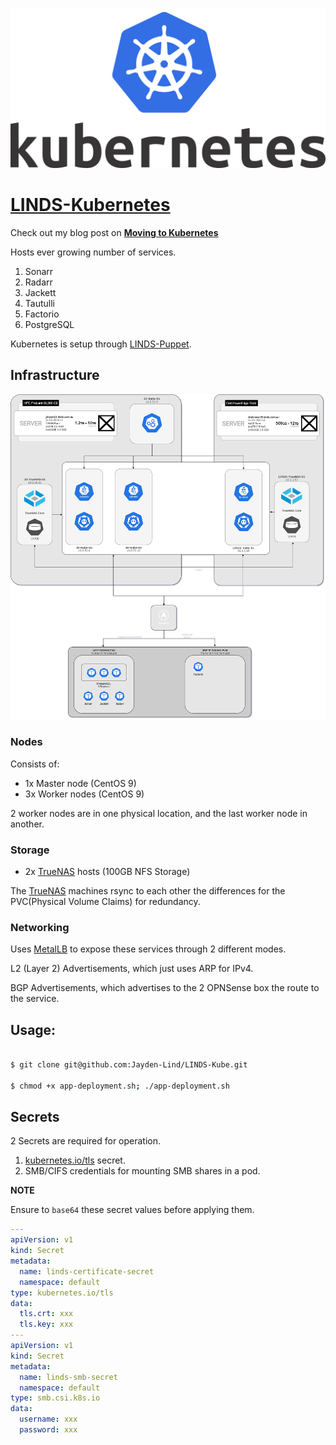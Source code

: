 ![image](img/kube.png)

# [LINDS-Kubernetes](https://jayden-lind.github.io/posts/linds-kubernetes/)

Check out my blog post on **[Moving to Kubernetes](https://jayden-lind.github.io/posts/linds-kubernetes/)**

Hosts ever growing number of services. 

1. Sonarr
2. Radarr
3. Jackett
4. Tautulli
5. Factorio
6. PostgreSQL

Kubernetes is setup through [LINDS-Puppet](https://github.com/Jayden-Lind/LINDS-Puppet).

## Infrastructure

![infra-diagram](img/linds-kube.png)

### Nodes

Consists of:

- 1x Master node (CentOS 9)
- 3x Worker nodes (CentOS 9)

2 worker nodes are in one physical location, and the last worker node in another.

### Storage

- 2x [TrueNAS](https://www.truenas.com/) hosts (100GB NFS Storage)

The [TrueNAS](https://www.truenas.com/) machines rsync to each other the differences for the PVC(Physical Volume Claims) for redundancy.

### Networking

Uses [MetalLB](https://metallb.universe.tf/) to expose these services through 2 different modes.

L2 (Layer 2) Advertisements, which just uses ARP for IPv4.

BGP Advertisements, which advertises to the 2 OPNSense box the route to the service.

## Usage:
``` sh

$ git clone git@github.com:Jayden-Lind/LINDS-Kube.git

$ chmod +x app-deployment.sh; ./app-deployment.sh

```

## Secrets
2 Secrets are required for operation.

1. [kubernetes.io/tls](https://kubernetes.io/docs/concepts/configuration/secret/#secret-types) secret.
2. SMB/CIFS credentials for mounting SMB shares in a pod.

**NOTE**

Ensure to `base64` these secret values before applying them.

```yaml
---
apiVersion: v1
kind: Secret
metadata:
  name: linds-certificate-secret
  namespace: default
type: kubernetes.io/tls
data:
  tls.crt: xxx
  tls.key: xxx
---
apiVersion: v1
kind: Secret
metadata:
  name: linds-smb-secret
  namespace: default
type: smb.csi.k8s.io
data:
  username: xxx
  password: xxx
```

